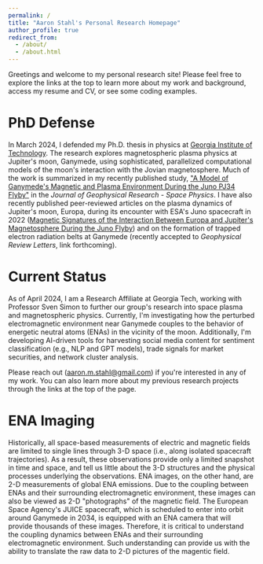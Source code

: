 ```yaml
---
permalink: /
title: "Aaron Stahl's Personal Research Homepage"
author_profile: true
redirect_from: 
  - /about/
  - /about.html
---
```

Greetings and welcome to my personal research site! Please feel free to explore the links at the top to learn more about my work and background, access my resume and CV, or see some coding examples. 

PhD Defense
======
In March 2024, I defended my Ph.D. thesis in physics at [Georgia Institute of Technology](https://grad.gatech.edu/events/phd-defense-aaron-stahl). The research explores magnetospheric plasma physics at Jupiter's moon, Ganymede, using sophisticated, parallelized computational models of the moon's interaction with the Jovian magnetosphere. Much of the work is summarized in my recently published study, ["A Model of Ganymede's Magnetic and Plasma Environment During the Juno PJ34 Flyby"](https://agupubs.onlinelibrary.wiley.com/doi/full/10.1029/2023JA032113) in the _Journal of Geophysical Research - Space Physics_. I have also recently published peer-reviewed articles on the plasma dynamics of Jupiter's moon, Europa, during its encounter with ESA's Juno spacecraft in 2022 ([Magnetic Signatures of the Interaction Between Europa and Jupiter's Magnetosphere During the Juno Flyby](https://agupubs.onlinelibrary.wiley.com/doi/10.1029/2023GL106810)) and on the formation of trapped electron radiation belts at Ganymede (recently accepted to _Geophysical Review Letters_, link forthcoming).

Current Status
======
As of April 2024, I am a Research Affiliate at Georgia Tech, working with Professor Sven Simon to further our group's research into space plasma and magnetospheric physics. Currently, I'm investigating how the perturbed electromagnetic environment near Ganymede couples to the behavior of energetic neutral atoms (ENAs) in the vicinity of the moon. Additionally, I'm developing AI-driven tools for harvesting social media content for sentiment classification (e.g., NLP and GPT models), trade signals for market securities, and network cluster analysis. 

Please reach out ([aaron.m.stahl@gmail.com](mailto:aaron.m.stahl@gmail.com)) if you're interested in any of my work. You can also learn more about my previous research projects through the links at the top of the page.

ENA Imaging
======
Historically, all space-based measurements of electric and magnetic fields are limited to single lines through 3-D space (i.e., along isolated spacecraft trajectories). As a result, these observations provide only a limited snapshot in time and space, and tell us little about the 3-D structures and the physical processes underlying the observations. ENA images, on the other hand, are 2-D measurements of global ENA emissions. Due to the coupling between ENAs and their surrounding electromagnetic environment, these images can also be viewed as 2-D "photographs" of the magnetic field. The European Space Agency's JUICE spacecraft, which is scheduled to enter into orbit around Ganymede in 2034, is equipped with an ENA camera that will provide thousands of these images. Therefore, it is critical to understand the coupling dynamics between ENAs and their surrounding electromagnetic environment. Such understanding can provide us with the ability to translate the raw data to 2-D pictures of the magentic field.